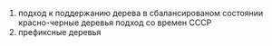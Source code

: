 1. подход к поддержанию дерева в сбалансированом состоянии
красно-черные деревья
подход со времен СССР
2. префиксные деревья


